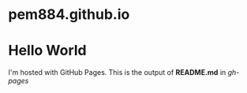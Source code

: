 # pem884.github.io
<html>
<body>
<h1>Hello World</h1>
  <p>I'm hosted with GitHub Pages. This is the output of <b>README.md</b> in <i>gh-pages</i></p>
</body>
</html>
